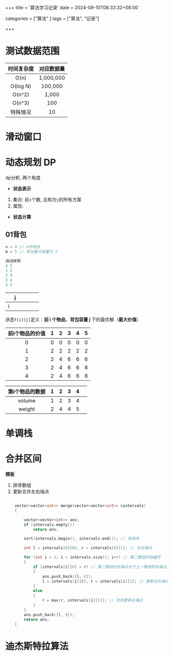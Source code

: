 +++
title = '算法学习记录'
date = 2024-09-10T08:33:32+08:00

categories = ["算法" ] 
tags = ["算法", "记录"]

+++



# 测试数据范围



| 时间复杂度 | 对应数据量 |
| :--------: | :--------: |
|    O(n)    | 1,000,000  |
|  O(log N)  |  100,000   |
|   O(n^2)   |   1,000    |
|   O(n^3)   |    100     |
|  特殊情况  |     10     |





# 滑动窗口





# 动态规划 DP



dp分析, 两个角度

- **状态表示**

1. 集合: 前`i`个数, 总和为`j`的所有方案
2. 属性: 

- **状态计算**



## 01背包



```c
n = 4 // 4件物品
m = 5 // 背包最大容量为 5 
```

```c
测试样例
4 5
1 2
2 4
3 4
4 5
```



|      |  j   |      |      |      |      |
| :--: | :--: | ---- | ---- | ---- | ---- |
|  i   |      |      |      |      |      |


状态`f[i][j]`定义：**前 i 个物品**，**背包容量 j** 下的最优解（**最大价值**）                      

| 前i个物品的价值 |  1   |  2   |  3   |  4   |  5   |
| :-------------: | :--: | :--: | :--: | :--: | :--: |
|        0        |  0   |  0   |  0   |  0   |  0   |
|        1        |  2   |  2   |  2   |  2   |  2   |
|        2        |  2   |  4   |  6   |  6   |  6   |
|        3        |  2   |  4   |  6   |  6   |  8   |
|        4        |  2   |  4   |  6   |  6   |  8   |


| 第i个物品的数据 |  1   |  2   |  3   |  4   |      |
| :-------------: | :--: | :--: | :--: | :--: | :--: |
|     volume      |  1   |  2   |  3   |  4   |      |
|     weight      |  2   |  4   |  4   |  5   |      |



## 

# 单调栈









# 合并区间

**模板**

1. 排序数组
2. 更新合并左右端点

```cpp

    vector<vector<int>> merge(vector<vector<int>> &intervals)
    {

        vector<vector<int>> ans;
        if (intervals.empty())
            return ans;

        sort(intervals.begin(), intervals.end()); // 先排序

        int l = intervals[0][0], r = intervals[0][1]; // 左右端点

        for (int i = 1; i < intervals.size(); i++) // 第二数组开始遍历
        {
            if (intervals[i][0] > r) // 第二数组的左端点大于上一数组的右端点, 则保存上一数组
            {
                ans.push_back({l, r});
                l = intervals[i][0], r = intervals[i][1]; // 更新左右端点
            }
            else
            {
                r = max(r, intervals[i][1]); // 否则更新右端点
            }
        }
        ans.push_back({l, r});
        return ans;
    }

```

# 迪杰斯特拉算法 









# 

